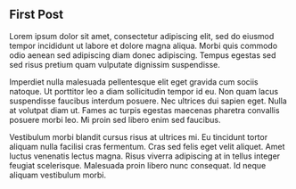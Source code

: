 ## First Post

Lorem ipsum dolor sit amet, consectetur adipiscing elit, sed do eiusmod tempor incididunt ut labore et dolore magna aliqua. Morbi quis commodo odio aenean sed adipiscing diam donec adipiscing. Tempus egestas sed sed risus pretium quam vulputate dignissim suspendisse.

Imperdiet nulla malesuada pellentesque elit eget gravida cum sociis natoque. Ut porttitor leo a diam sollicitudin tempor id eu. Non quam lacus suspendisse faucibus interdum posuere. Nec ultrices dui sapien eget. Nulla at volutpat diam ut. Fames ac turpis egestas maecenas pharetra convallis posuere morbi leo. Mi proin sed libero enim sed faucibus.

Vestibulum morbi blandit cursus risus at ultrices mi. Eu tincidunt tortor aliquam nulla facilisi cras fermentum. Cras sed felis eget velit aliquet. Amet luctus venenatis lectus magna. Risus viverra adipiscing at in tellus integer feugiat scelerisque. Malesuada proin libero nunc consequat. Id neque aliquam vestibulum morbi.
